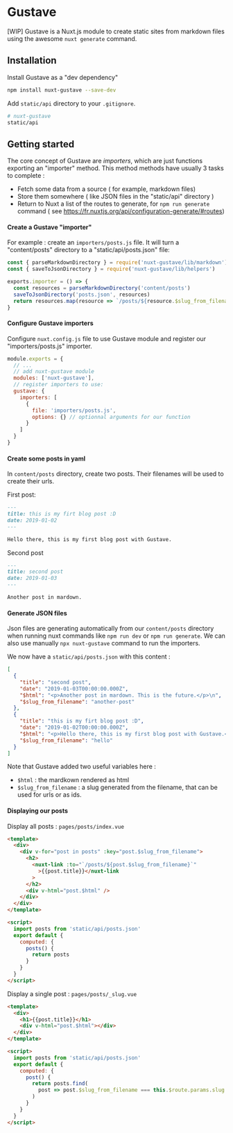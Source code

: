 # Gustave

[WIP] Gustave is a Nuxt.js module to create static sites from markdown files using the awesome `nuxt generate` command.

## Installation

Install Gustave as a "dev dependency"

```sh
npm install nuxt-gustave --save-dev
```

Add `static/api` directory to your `.gitignore`.

```sh
# nuxt-gustave
static/api
```

## Getting started

The core concept of Gustave are _importers_, which are just functions exporting an "importer" method. This method methods have usually 3 tasks to complete :

- Fetch some data from a source ( for example, markdown files)
- Store them somewhere ( like JSON files in the "static/api" directory )
- Return to Nuxt a list of the routes to generate, for `npm run generate` command ( see https://fr.nuxtjs.org/api/configuration-generate/#routes)

#### Create a Gustave "importer"

For example : create an `importers/posts.js` file.
It will turn a "content/posts" directory to a "static/api/posts.json" file:

```js
const { parseMarkdownDirectory } = require('nuxt-gustave/lib/markdown')
const { saveToJsonDirectory } = require('nuxt-gustave/lib/helpers')

exports.importer = () => {
  const resources = parseMarkdownDirectory('content/posts')
  saveToJsonDirectory('posts.json', resources)
  return resources.map(resource => `/posts/${resource.$slug_from_filename}`)
}
```

#### Configure Gustave importers

Configure `nuxt.config.js` file to use Gustave module and register our "importers/posts.js" importer.

```js
module.exports = {
  // ...
  // add nuxt-gustave module
  modules: ['nuxt-gustave'],
  // register importers to use:
  gustave: {
    importers: [
      {
        file: 'importers/posts.js',
        options: {} // optionnal arguments for our function
      }
    ]
  }
}
```

#### Create some posts in yaml

In `content/posts` directory, create two posts. Their filenames will be used to create their urls.

First post:

```markdown
---
title: this is my firt blog post :D
date: 2019-01-02
---

Hello there, this is my first blog post with Gustave.
```

Second post

```markdown
---
title: second post
date: 2019-01-03
---

Another post in mardown.
```

#### Generate JSON files

Json files are generating automatically from our `content/posts` directory when running nuxt commands like `npm run dev` or `npm run generate`. We can also use manually `npx nuxt-gustave` command to run the importers.

We now have a `static/api/posts.json` with this content :

```json
[
  {
    "title": "second post",
    "date": "2019-01-03T00:00:00.000Z",
    "$html": "<p>Another post in mardown. This is the future.</p>\n",
    "$slug_from_filename": "another-post"
  },
  {
    "title": "this is my firt blog post :D",
    "date": "2019-01-02T00:00:00.000Z",
    "$html": "<p>Hello there, this is my first blog post with Gustave.</p>\n",
    "$slug_from_filename": "hello"
  }
]
```

Note that Gustave added two useful variables here :

- `$html` : the mardkown rendered as html
- `$slug_from_filename` : a slug generated from the filename, that can be used for urls or as ids.

#### Displaying our posts

Display all posts : `pages/posts/index.vue`

```html
<template>
  <div>
    <div v-for="post in posts" :key="post.$slug_from_filename">
      <h2>
        <nuxt-link :to="`/posts/${post.$slug_from_filename}`"
          >{{post.title}}</nuxt-link
        >
      </h2>
      <div v-html="post.$html" />
    </div>
  </div>
</template>

<script>
  import posts from 'static/api/posts.json'
  export default {
    computed: {
      posts() {
        return posts
      }
    }
  }
</script>
```

Display a single post : `pages/posts/_slug.vue`

```html
<template>
  <div>
    <h1>{{post.title}}</h1>
    <div v-html="post.$html"></div>
  </div>
</template>

<script>
  import posts from 'static/api/posts.json'
  export default {
    computed: {
      post() {
        return posts.find(
          post => post.$slug_from_filename === this.$route.params.slug
        )
      }
    }
  }
</script>
```
